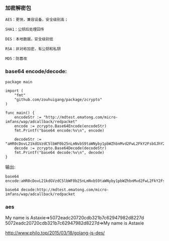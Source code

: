 ### 加密解密包

	AES：更快，兼容设备，安全级别高；
	
	SHA1：公钥后处理回传
	
	DES：本地数据，安全级别低
	
	RSA：非对称加密，有公钥和私钥
	
	MD5：防篡改



### base64 encode/decode:

	package main

	import (
		"fmt"
		"github.com/zouhuigang/package/zcrypto"
	)
	
	func main() {
		encodeStr := "http://mdtest.ematong.com/micro-imfans/wap/adcallback/redpacket"
		encode := zcrypto.Base64Encode(encodeStr)
		fmt.Printf("base64 encode:%v\n", encode)
	
		decodeStr := "aHR0cDovL21kdGVzdC5lbWF0b25nLmNvbS9taWNyby1pbWZhbnMvd2FwL2FkY2FsbGJhY2svcmVkcGFja2V0"
		decode := zcrypto.Base64Decode(decodeStr)
		fmt.Printf("base64 decode:%v\n", decode)
	}


输出:

	base64 encode:aHR0cDovL21kdGVzdC5lbWF0b25nLmNvbS9taWNyby1pbWZhbnMvd2FwL2FkY2FsbGJhY2svcmVkcGFja2V0

	base64 decode:http://mdtest.ematong.com/micro-imfans/wap/adcallback/redpacket


### aes


My name is Astaxie=>5072eadc20720cdb321b7c62947982d8227d
5072eadc20720cdb321b7c62947982d8227d=>My name is Astaxie




http://www.philo.top/2015/03/18/golang-js-des/
